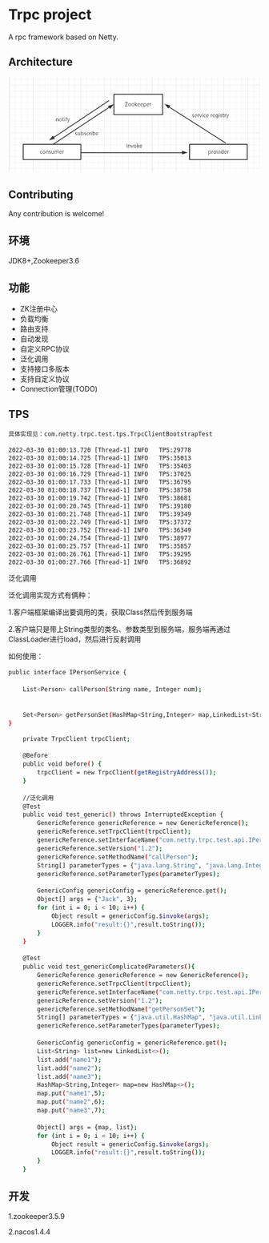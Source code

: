# Trpc project

A rpc framework based on Netty.

## Architecture

![Trpc skeleton](doc/skeleton.png)

## Contributing

Any contribution is welcome!


## 环境
JDK8+,Zookeeper3.6

## 功能

* ZK注册中心
* 负载均衡
* 路由支持
* 自动发现
* 自定义RPC协议
* 泛化调用
* 支持接口多版本
* 支持自定义协议
* Connection管理(TODO)


## TPS

    具体实现见：com.netty.trpc.test.tps.TrpcClientBootstrapTest

    2022-03-30 01:00:13.720 [Thread-1] INFO   TPS:29778 
    2022-03-30 01:00:14.725 [Thread-1] INFO   TPS:35013 
    2022-03-30 01:00:15.728 [Thread-1] INFO   TPS:35403 
    2022-03-30 01:00:16.729 [Thread-1] INFO   TPS:37025 
    2022-03-30 01:00:17.733 [Thread-1] INFO   TPS:36795 
    2022-03-30 01:00:18.737 [Thread-1] INFO   TPS:38758 
    2022-03-30 01:00:19.742 [Thread-1] INFO   TPS:38681 
    2022-03-30 01:00:20.745 [Thread-1] INFO   TPS:39180 
    2022-03-30 01:00:21.748 [Thread-1] INFO   TPS:39349 
    2022-03-30 01:00:22.749 [Thread-1] INFO   TPS:37372 
    2022-03-30 01:00:23.752 [Thread-1] INFO   TPS:36349 
    2022-03-30 01:00:24.754 [Thread-1] INFO   TPS:38977 
    2022-03-30 01:00:25.757 [Thread-1] INFO   TPS:35857 
    2022-03-30 01:00:26.761 [Thread-1] INFO   TPS:39295 
    2022-03-30 01:00:27.766 [Thread-1] INFO   TPS:36892 

泛化调用

泛化调用实现方式有俩种：

1.客户端框架编译出要调用的类，获取Class然后传到服务端

2.客户端只是带上String类型的类名、参数类型到服务端，服务端再通过ClassLoader进行load，然后进行反射调用

如何使用：
```bash
public interface IPersonService {

    List<Person> callPerson(String name, Integer num);


    Set<Person> getPersonSet(HashMap<String,Integer> map,LinkedList<String> names);
}
```

```bash
    private TrpcClient trpcClient;

    @Before
    public void before() {
        trpcClient = new TrpcClient(getRegistryAddress());
    }
    
    //泛化调用
    @Test
    public void test_generic() throws InterruptedException {
        GenericReference genericReference = new GenericReference();
        genericReference.setTrpcClient(trpcClient);
        genericReference.setInterfaceName("com.netty.trpc.test.api.IPersonService");
        genericReference.setVersion("1.2");
        genericReference.setMethodName("callPerson");
        String[] parameterTypes = {"java.lang.String", "java.lang.Integer"};
        genericReference.setParameterTypes(parameterTypes);

        GenericConfig genericConfig = genericReference.get();
        Object[] args = {"Jack", 3};
        for (int i = 0; i < 10; i++) {
            Object result = genericConfig.$invoke(args);
            LOGGER.info("result:{}",result.toString());
        }
    }

    @Test
    public void test_genericComplicatedParameters(){
        GenericReference genericReference = new GenericReference();
        genericReference.setTrpcClient(trpcClient);
        genericReference.setInterfaceName("com.netty.trpc.test.api.IPersonService");
        genericReference.setVersion("1.2");
        genericReference.setMethodName("getPersonSet");
        String[] parameterTypes = {"java.util.HashMap", "java.util.LinkedList"};
        genericReference.setParameterTypes(parameterTypes);

        GenericConfig genericConfig = genericReference.get();
        List<String> list=new LinkedList<>();
        list.add("name1");
        list.add("name2");
        list.add("name3");
        HashMap<String,Integer> map=new HashMap<>();
        map.put("name1",5);
        map.put("name2",6);
        map.put("name3",7);

        Object[] args = {map, list};
        for (int i = 0; i < 10; i++) {
            Object result = genericConfig.$invoke(args);
            LOGGER.info("result:{}",result.toString());
        }
    }
```

## 开发
    
1.zookeeper3.5.9

2.nacos1.4.4